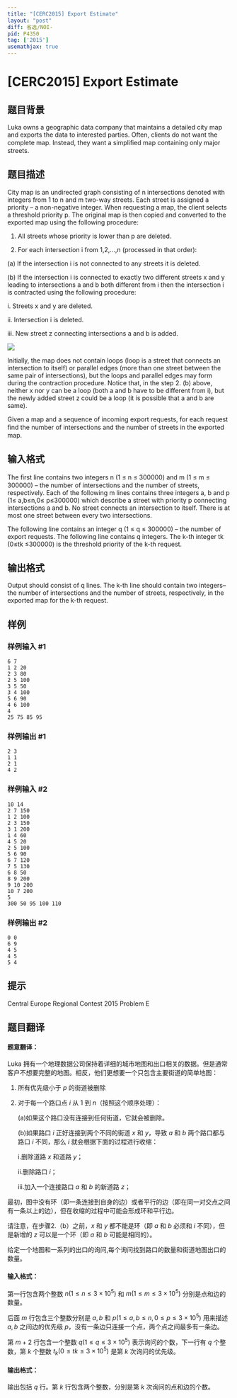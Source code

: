 ```yaml
---
title: "[CERC2015] Export Estimate"
layout: "post"
diff: 省选/NOI-
pid: P4350
tag: ['2015']
usemathjax: true
---
```


# [CERC2015] Export Estimate
## 题目背景

Luka owns a geographic data company that maintains a detailed city map and exports the data to interested parties. Often, clients do not want the complete map. Instead, they want a simpliﬁed map containing only major streets. 
## 题目描述

City map is an undirected graph consisting of n intersections denoted with integers from 1 to n and m two-way streets. Each street is assigned a priority – a non-negative integer. When requesting a map, the client selects a threshold priority p. The original map is then copied and converted to the exported map using the following procedure:

1. All streets whose priority is lower than p are deleted. 

2. For each intersection i from 1,2,...,n (processed in that order): 

(a) If the intersection i is not connected to any streets it is deleted. 

(b) If the intersection i is connected to exactly two different streets x and y leading to intersections a and b both different from i then the intersection i is contracted using the following procedure: 

i. Streets x and y are deleted. 

ii. Intersection i is deleted. 

iii. New street z connecting intersections a and b is added.

![](https://cdn.luogu.com.cn/upload/pic/16236.png )

Initially, the map does not contain loops (loop is a street that connects an intersection to itself) or parallel edges (more than one street between the same pair of intersections), but the loops and parallel edges may form during the contraction procedure. Notice that, in the step 2. (b) above, neither x nor y can be a loop (both a and b have to be different from i), but the newly added street z could be a loop (it is possible that a and b are same). 

Given a map and a sequence of incoming export requests, for each request ﬁnd the number of intersections and the number of streets in the exported map.
## 输入格式

The ﬁrst line contains two integers n (1 ≤ n ≤ 300000) and m (1 ≤ m ≤ 300000) – the number of intersections and the number of streets, respectively. Each of the following m lines contains three integers a, b and p (1≤ a,b≤n,0≤ p≤300000) which describe a street with priority p connecting intersections a and b. No street connects an intersection to itself. There is at most one street between every two intersections. 

The following line contains an integer q (1 ≤ q ≤ 300000) – the number of export requests. The following line contains q integers. The k-th integer tk (0≤tk ≤300000) is the threshold priority of the k-th request.
## 输出格式

Output should consist of q lines. The k-th line should contain two integers–the number of intersections and the number of streets, respectively, in the exported map for the k-th request.
## 样例

### 样例输入 #1
```
6 7 
1 2 20 
2 3 80 
2 5 100 
3 5 50 
3 4 100 
5 6 90 
4 6 100 
4 
25 75 85 95
```
### 样例输出 #1
```
2 3 
1 1 
2 1 
4 2

```
### 样例输入 #2
```
10 14 
2 7 150 
1 2 100 
2 3 150 
3 1 200 
1 4 60 
4 5 20 
2 5 100 
5 6 90 
6 7 120 
7 5 130 
6 8 50 
8 9 200 
9 10 200 
10 7 200 
5 
300 50 95 100 110
```
### 样例输出 #2
```
0 0 
6 9 
4 5 
4 5 
5 4
```
## 提示

Central Europe Regional Contest 2015 Problem E
## 题目翻译

#### 题意翻译：

Luka 拥有一个地理数据公司保持着详细的城市地图和出口相关的数据。但是通常客户不想要完整的地图。相反，他们更想要一个只包含主要街道的简单地图：

1. 所有优先级小于 $p$ 的街道被删除

1. 对于每一个路口点 $i$ 从 $1$ 到 $n$（按照这个顺序处理）：

   (a)如果这个路口没有连接到任何街道，它就会被删除。

   (b)如果路口 $i$ 正好连接到两个不同的街道 $x$ 和 $y$，导致 $a$ 和 $b$ 两个路口都与路口 $i$ 不同，那么 $i$ 就会根据下面的过程进行收缩：

   i.删除道路 $x$ 和道路 $y$；

   ii.删除路口 $i$；

   iii.加入一个连接路口 $a$ 和 $b$ 的新道路 $z$；

最初，图中没有环（即一条连接到自身的边）或者平行的边（即在同一对交点之间有一条以上的边），但在收缩的过程中可能会形成环和平行边。

请注意，在步骤2.（b）之前，$x$ 和 $y$ 都不能是环（即 $a$ 和 $b$ 必须和 $i$ 不同），但是新增的 $z$ 可以是一个环（即 $a$ 和 $b$ 可能是相同的）。

给定一个地图和一系列的出口的询问,每个询问找到路口的数量和街道地图出口的数量。

#### 输入格式：
第一行包含两个整数 $n(1 \le n\le3\times10^5)$ 和 $m(1\le m\le 3\times10^5)$ 分别是点和边的数量。

后面 $m$ 行包含三个整数分别是 $a,b$ 和 $p(1\le a,b \le n,0\le p\le 3\times10^5)$ 用来描述 $a,b$ 之间边的优先级 $p$，没有一条边只连接一个点，两个点之间最多有一条边。

第 $m+2$ 行包含一个整数 $q(1\le q\le 3\times10^5)$ 表示询问的个数，下一行有 $q$ 个整数，第 $k$ 个整数 $t_k(0\le tk\le 3\times10^5)$ 是第 $k$ 次询问的优先级。

#### 输出格式：
输出包括 $q$ 行。第 $k$ 行包含两个整数，分别是第 $k$ 次询问的点和边的个数。
